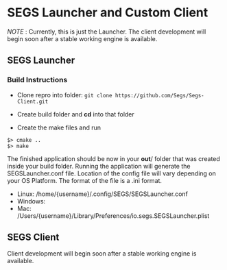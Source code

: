 # SEGS Launcher and Custom Client

*NOTE* : Currently, this is just the Launcher. The client development will begin soon after a stable working engine is available. 


## SEGS Launcher

### Build Instructions
- Clone repro into folder: 
```git clone https://github.com/Segs/Segs-Client.git```

- Create build folder and __cd__ into that folder
- Create the make files and run

```
$> cmake ..
$> make
```

The finished application should be now in your __out__/ folder that was created inside your build folder. 
Running the application will generate the SEGSLauncher.conf file. Location of the config file will vary depending on your OS Platform. The format of the file is a .ini format. 

- Linux: /home/{username}/.config/SEGS/SEGSLauncher.conf
- Windows:
- Mac: /Users/{username}/Library/Preferences/io.segs.SEGSLauncher.plist

## SEGS Client
Client development will begin soon after a stable working engine is available.
